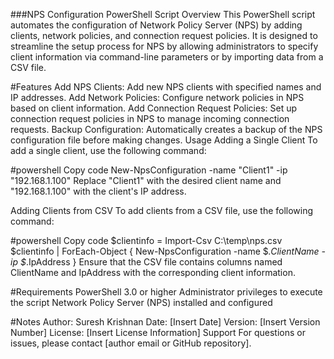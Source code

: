 ###NPS Configuration PowerShell Script
Overview
This PowerShell script automates the configuration of Network Policy Server (NPS) by adding clients, network policies, and connection request policies. It is designed to streamline the setup process for NPS by allowing administrators to specify client information via command-line parameters or by importing data from a CSV file.

#Features
Add NPS Clients: Add new NPS clients with specified names and IP addresses.
Add Network Policies: Configure network policies in NPS based on client information.
Add Connection Request Policies: Set up connection request policies in NPS to manage incoming connection requests.
Backup Configuration: Automatically creates a backup of the NPS configuration file before making changes.
Usage
Adding a Single Client
To add a single client, use the following command:

#powershell
Copy code
New-NpsConfiguration -name "Client1" -ip "192.168.1.100"
Replace "Client1" with the desired client name and "192.168.1.100" with the client's IP address.

Adding Clients from CSV
To add clients from a CSV file, use the following command:

#powershell
Copy code
$clientinfo = Import-Csv C:\temp\nps.csv
$clientinfo | ForEach-Object { New-NpsConfiguration -name $_.ClientName -ip $_.IpAddress }
Ensure that the CSV file contains columns named ClientName and IpAddress with the corresponding client information.

#Requirements
PowerShell 3.0 or higher
Administrator privileges to execute the script
Network Policy Server (NPS) installed and configured

#Notes
Author: Suresh Krishnan
Date: [Insert Date]
Version: [Insert Version Number]
License: [Insert License Information]
Support
For questions or issues, please contact [author email or GitHub repository].

